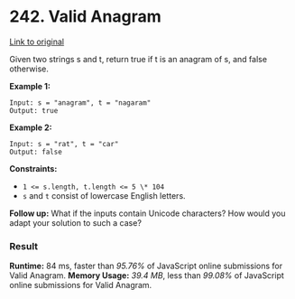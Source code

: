 # 242. Valid Anagram

[Link to original](https://leetcode.com/problems/valid-anagram/)

Given two strings s and t, return true if t is an anagram of s, and false otherwise.

**Example 1:**

```
Input: s = "anagram", t = "nagaram"
Output: true
```

**Example 2:**

```
Input: s = "rat", t = "car"
Output: false
```

**Constraints:**

- `1 <= s.length, t.length <= 5 \* 104`
- `s` and `t` consist of lowercase English letters.

**Follow up:** What if the inputs contain Unicode characters? How would you adapt your solution to such a case?

### Result

**Runtime:** 84 ms, faster than *95.76%* of JavaScript online submissions for Valid Anagram.
**Memory Usage:** *39.4 MB*, less than *99.08%* of JavaScript online submissions for Valid Anagram.

